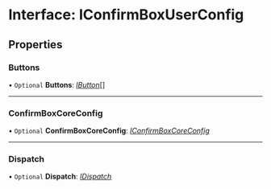 # Interface: IConfirmBoxUserConfig

## Properties

### Buttons

• `Optional` **Buttons**: [*IButton*](#/documentation/Interface:%20IButton)[]

___

### ConfirmBoxCoreConfig

• `Optional` **ConfirmBoxCoreConfig**: [*IConfirmBoxCoreConfig*](#/documentation/Interface:%20IConfirmBoxCoreConfig)

___

### Dispatch

• `Optional` **Dispatch**: [*IDispatch*](#/documentation/Interface:%20IDispatch)
